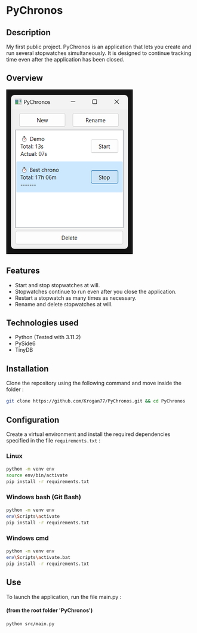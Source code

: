 # PyChronos

## Description
My first public project. PyChronos is an application that lets you create and run several stopwatches simultaneously. It is designed to continue tracking time even after the application has been closed.

## Overview
![PyChronos Interface](/images/screenshot-demo.png)

## Features
- Start and stop stopwatches at will.
- Stopwatches continue to run even after you close the application.
- Restart a stopwatch as many times as necessary.
- Rename and delete stopwatches at will.

## Technologies used
- Python (Tested with 3.11.2)
- PySide6
- TinyDB

## Installation
Clone the repository using the following command and move inside the folder :
```bash
git clone https://github.com/Krogan77/PyChronos.git && cd PyChronos
```

## Configuration
Create a virtual environment and install the required dependencies specified in the file `requirements.txt` :
### Linux
```bash
python -m venv env
source env/bin/activate
pip install -r requirements.txt
```
### Windows bash (Git Bash)
```bash
python -m venv env
env\Scripts\activate
pip install -r requirements.txt
```
### Windows cmd
```bash
python -m venv env
env\Scripts\activate.bat
pip install -r requirements.txt
```

## Use
To launch the application, run the file main.py :
#### (from the root folder 'PyChronos')
```bash
python src/main.py
```